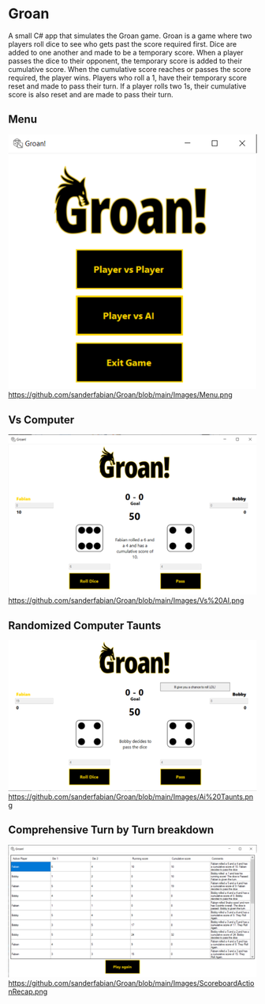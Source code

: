 # Groan
 A small C# app that simulates the Groan game.
Groan is a game where two players roll dice to see who gets past the score required first. Dice are added to one another and made to be a temporary score. When a player passes the dice to their opponent, the temporary score is added to their cumulative score. When the cumulative score reaches or passes the score required, the player wins. Players who roll a 1, have their temporary score reset and made to pass their turn. If a player rolls two 1s, their cumulative score is also reset and are made to pass their turn.
## Menu
![Menu]( https://github.com/sanderfabian/Groan/blob/main/Images/Menu.png )
https://github.com/sanderfabian/Groan/blob/main/Images/Menu.png

## Vs Computer
![Vs Computer]( https://github.com/sanderfabian/Groan/blob/main/Images/Vs%20AI.png )
https://github.com/sanderfabian/Groan/blob/main/Images/Vs%20AI.png

## Randomized Computer Taunts
![Randomized Computer Taunts]( https://github.com/sanderfabian/Groan/blob/main/Images/Ai%20Taunts.png )
https://github.com/sanderfabian/Groan/blob/main/Images/Ai%20Taunts.png

## Comprehensive Turn by Turn breakdown
![Turn by Turn breakdown]( https://github.com/sanderfabian/Groan/blob/main/Images/ScoreboardActionRecap.png )
https://github.com/sanderfabian/Groan/blob/main/Images/ScoreboardActionRecap.png
